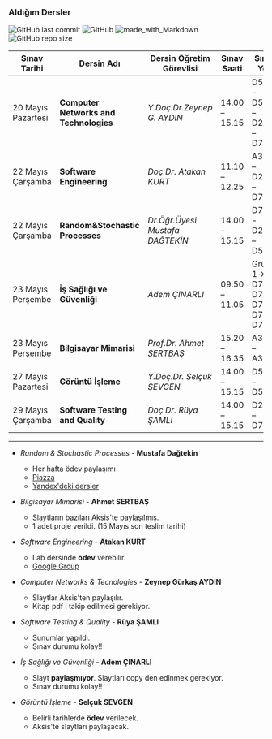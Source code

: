 ### Aldığım Dersler

![GitHub last commit](https://img.shields.io/github/last-commit/afozbek/2019-Bahar.svg?label=Son%20G%C3%BCncelleme&style=popout)
![GitHub](https://img.shields.io/github/license/afozbek/2019-Bahar.svg?label=Lisans&style=popout)
![made_with_Markdown](https://img.shields.io/badge/%C4%B0%C3%A7erik-Markdown-blue.svg)
![GitHub repo size](https://img.shields.io/github/repo-size/afozbek/2019-Bahar.svg?label=Boyut&style=popout)


| Sınav Tarihi       | Dersin Adı                             | Dersin Öğretim Görevlisi        | Sınav Saati   | Sınav Yeri                        |
| ------------------ | -------------------------------------- | ------------------------------- | ------------- | --------------------------------- |
| 20 Mayıs Pazartesi | **Computer Networks and Technologies** | *Y.Doç.Dr.Zeynep G. AYDIN*      | 14.00 – 15.15 | D515 - D521 – D202 – D701         |
| 22 Mayıs Çarşamba  | **Software Engineering**               | *Doç.Dr. Atakan KURT*           | 11.10 – 12.25 | A311 – D202 – D701                |
| 22 Mayıs Çarşamba  | **Random&Stochastic Processes**        | *Dr.Öğr.Üyesi Mustafa DAĞTEKİN* | 14.00 – 15.15 | D701 -  D202 – D515               |
| 23 Mayıs Perşembe  | **İş Sağlığı ve Güvenliği**            | *Adem ÇINARLI*                  | 09.50 – 11.05 | Grup 1-> D701-D711-D721-D724-D731 |
| 23 Mayıs Perşembe  | **Bilgisayar Mimarisi**                | *Prof.Dr. Ahmet SERTBAŞ*        | 15.20 – 16.35 | A311 – A312                       |
| 27 Mayıs Pazartesi | **Görüntü İşleme**                     | *Y.Doç.Dr. Selçuk SEVGEN*       | 14.00 – 15.15 | D521 - D515                       |
| 29 Mayıs Çarşamba  | **Software Testing and Quality**       | *Doç.Dr. Rüya ŞAMLI*            | 14.00 – 15.15 | D202 – D701                       |

----
- *Random & Stochastic Processes* - **Mustafa Dağtekin**
    - Her hafta ödev paylaşımı 
    - [Piazza](https://piazza.com/class/jrlqx3mct3144v?cid=20)
    - [Yandex'deki dersler](https://yadi.sk/d/AFLD-AZp2BbeQg/lectures)

- *Bilgisayar Mimarisi* - **Ahmet SERTBAŞ**
    - Slaytların bazıları Aksis'te paylaşılmış.
    - 1 adet proje verildi. (15 Mayıs son teslim tarihi)
    
- *Software Engineering* - **Atakan KURT**
    - Lab dersinde **ödev** verebilir.
    - [Google Group](https://groups.google.com/forum/#!forum/software2019)

- *Computer Networks & Tecnologies* - **Zeynep Gürkaş AYDIN**
    - Slaytlar Aksis'ten paylaşılır.
    - Kitap pdf i takip edilmesi gerekiyor.

- *Software Testing & Quality* - **Rüya ŞAMLI**
    - Sunumlar yapıldı.
    - Sınav durumu kolay!!

- *İş Sağlığı ve Güvenliği* - **Adem ÇINARLI**
    - Slayt **paylaşmıyor**. Slaytları copy den edinmek gerekiyor.
    - Sınav durumu kolay!!

- *Görüntü İşleme* - **Selçuk SEVGEN**
    - Belirli tarihlerde **ödev** verilecek.
    - Aksis'te slaytları paylaşacak.


